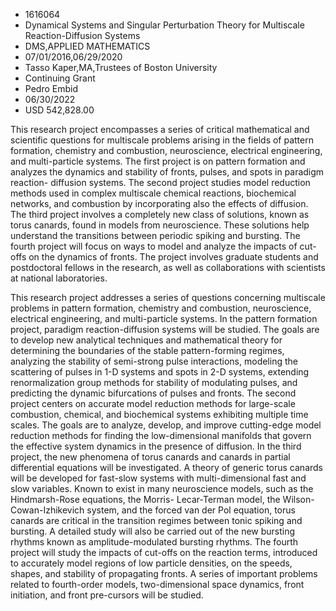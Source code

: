 
* 1616064
* Dynamical Systems and Singular Perturbation Theory for Multiscale Reaction-Diffusion Systems
* DMS,APPLIED MATHEMATICS
* 07/01/2016,06/29/2020
* Tasso Kaper,MA,Trustees of Boston University
* Continuing Grant
* Pedro Embid
* 06/30/2022
* USD 542,828.00

This research project encompasses a series of critical mathematical and
scientific questions for multiscale problems arising in the fields of pattern
formation, chemistry and combustion, neuroscience, electrical engineering, and
multi-particle systems. The first project is on pattern formation and analyzes
the dynamics and stability of fronts, pulses, and spots in paradigm reaction-
diffusion systems. The second project studies model reduction methods used in
complex multiscale chemical reactions, biochemical networks, and combustion by
incorporating also the effects of diffusion. The third project involves a
completely new class of solutions, known as torus canards, found in models from
neuroscience. These solutions help understand the transitions between periodic
spiking and bursting. The fourth project will focus on ways to model and analyze
the impacts of cut-offs on the dynamics of fronts. The project involves graduate
students and postdoctoral fellows in the research, as well as collaborations
with scientists at national laboratories.

This research project addresses a series of questions concerning multiscale
problems in pattern formation, chemistry and combustion, neuroscience,
electrical engineering, and multi-particle systems. In the pattern formation
project, paradigm reaction-diffusion systems will be studied. The goals are to
develop new analytical techniques and mathematical theory for determining the
boundaries of the stable pattern-forming regimes, analyzing the stability of
semi-strong pulse interactions, modeling the scattering of pulses in 1-D systems
and spots in 2-D systems, extending renormalization group methods for stability
of modulating pulses, and predicting the dynamic bifurcations of pulses and
fronts. The second project centers on accurate model reduction methods for
large-scale combustion, chemical, and biochemical systems exhibiting multiple
time scales. The goals are to analyze, develop, and improve cutting-edge model
reduction methods for finding the low-dimensional manifolds that govern the
effective system dynamics in the presence of diffusion. In the third project,
the new phenomena of torus canards and canards in partial differential equations
will be investigated. A theory of generic torus canards will be developed for
fast-slow systems with multi-dimensional fast and slow variables. Known to exist
in many neuroscience models, such as the Hindmarsh-Rose equations, the Morris-
Lecar-Terman model, the Wilson-Cowan-Izhikevich system, and the forced van der
Pol equation, torus canards are critical in the transition regimes between tonic
spiking and bursting. A detailed study will also be carried out of the new
bursting rhythms known as amplitude-modulated bursting rhythms. The fourth
project will study the impacts of cut-offs on the reaction terms, introduced to
accurately model regions of low particle densities, on the speeds, shapes, and
stability of propagating fronts. A series of important problems related to
fourth-order models, two-dimensional space dynamics, front initiation, and front
pre-cursors will be studied.
